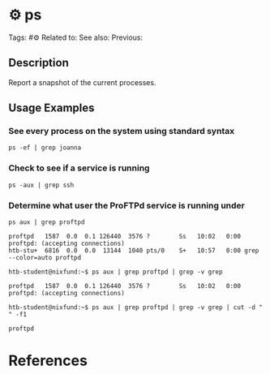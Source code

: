 # ⚙️ ps

Tags: #⚙️ 
Related to: 
See also: 
Previous: 

## Description

Report a snapshot of the current processes.

## Usage Examples

### See every process on the system using standard syntax

	ps -ef | grep joanna

### Check to see if a service is running

	ps -aux | grep ssh

### Determine what user the ProFTPd service is running under

	ps aux | grep proftpd

```shell-session
proftpd   1587  0.0  0.1 126440  3576 ?        Ss   10:02   0:00 proftpd: (accepting connections)
htb-stu+  6816  0.0  0.0  13144  1040 pts/0    S+   10:57   0:00 grep --color=auto proftpd
```

	htb-student@nixfund:~$ ps aux | grep proftpd | grep -v grep

```shell-session
proftpd   1587  0.0  0.1 126440  3576 ?        Ss   10:02   0:00 proftpd: (accepting connections)
```

	htb-student@nixfund:~$ ps aux | grep proftpd | grep -v grep | cut -d " " -f1

```shell-session
proftpd
```



# References